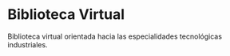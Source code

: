 # Biblioteca Virtual
Biblioteca virtual orientada hacia las especialidades tecnológicas industriales.
